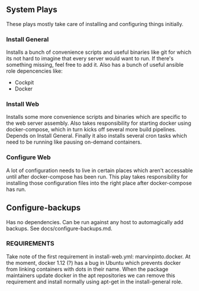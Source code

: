 ## System Plays

These plays mostly take care of installing and configuring things initially.

### Install General

Installs a bunch of convenience scripts and useful binaries like git for which its not hard to imagine that every server would want to run. If there's something missing, feel free to add it. Also has a bunch of useful ansible role depencencies like:

* Cockpit
* Docker

### Install Web

Installs some more convenience scripts and binaries which are specific to the web server assembly. Also takes responsibility for starting docker using docker-compose, which in turn kicks off several more build pipelines. Depends on Install General. Finally it also installs several cron tasks which need to be running like pausing on-demand containers.

### Configure Web

A lot of configuration needs to live in certain places which aren't accessable until after docker-compose has been run. This play takes responsibility for installing those configuration files into the right place after docker-compose has run.

## Configure-backups

Has no dependencies. Can be run against any host to automagically add backups. See docs/configure-backups.md.

### REQUIREMENTS

Take note of the first requirement in install-web.yml: marvinpinto.docker. At the moment, docker 1.12 (?) has a bug in Ubuntu which prevents docker from linking containers with dots in their name. When the package maintainers update docker in the apt repositories we can remove this requirement and install normally using apt-get in the install-general role.